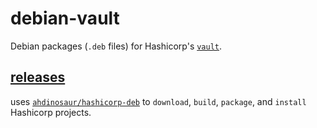 # debian-vault

Debian packages (`.deb` files) for Hashicorp's [`vault`](https://www.vaultproject.io).

## [releases](https://github.com/ahdinosaur/debian-vault/releases)

uses [`ahdinosaur/hashicorp-deb`](https://github.com/ahdinosaur/hashicorp-deb) to `download`, `build`, `package`, and `install` Hashicorp projects.
